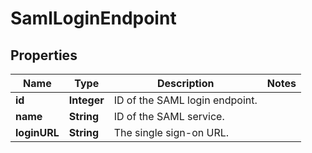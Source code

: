 

# SamlLoginEndpoint

## Properties

Name | Type | Description | Notes
------------ | ------------- | ------------- | -------------
**id** | **Integer** | ID of the SAML login endpoint. | 
**name** | **String** | ID of the SAML service. | 
**loginURL** | **String** | The single sign-on URL. | 



